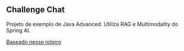 ## Challenge Chat

Projeto de exemplo de Java Advanced. Utiliza RAG e Multimodality do Spring AI.

[Baseado nesse roteiro](https://canary-freedom-f7c.notion.site/Tutorial-RAG-Multimodal-MCP-29abebb4941880dd8892ef5710a2b941?source=copy_link)
